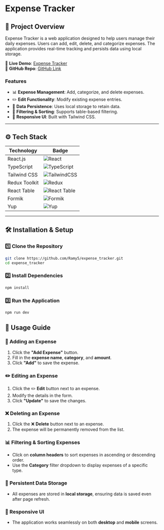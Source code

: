# Expense Tracker

## 📌 Project Overview

Expense Tracker is a web application designed to help users manage their daily expenses. Users can add, edit, delete, and categorize expenses. The application provides real-time tracking and persists data using local storage.

🔗 **Live Demo**: [Expense Tracker](https://expense-tracker511.vercel.app/)  
📂 **GitHub Repo**: [GitHub Link](https://github.com/Ramy5/expense_tracker)

### Features

- 📊 **Expense Management**: Add, categorize, and delete expenses.
- ✏️ **Edit Functionality**: Modify existing expense entries.
- 🔄 **Data Persistence**: Uses local storage to retain data.
- 📂 **Filtering & Sorting**: Supports table-based filtering.
- 📱 **Responsive UI**: Built with Tailwind CSS.

---

## ⚙️ Tech Stack

| Technology    | Badge                                                                                                                 |
| ------------- | --------------------------------------------------------------------------------------------------------------------- |
| React.js      | ![React](https://img.shields.io/badge/React-20232A?style=for-the-badge&logo=react&logoColor=61DAFB)                   |
| TypeScript    | ![TypeScript](https://img.shields.io/badge/TypeScript-3178C6?style=for-the-badge&logo=typescript&logoColor=white)     |
| Tailwind CSS  | ![TailwindCSS](https://img.shields.io/badge/TailwindCSS-38B2AC?style=for-the-badge&logo=tailwind-css&logoColor=white) |
| Redux Toolkit | ![Redux](https://img.shields.io/badge/Redux%20Toolkit-764ABC?style=for-the-badge&logo=redux&logoColor=white)          |
| React Table   | ![React Table](https://img.shields.io/badge/React%20Table-FF4154?style=for-the-badge)                                 |
| Formik        | ![Formik](https://img.shields.io/badge/Formik-EF4B4B?style=for-the-badge)                                             |
| Yup           | ![Yup](https://img.shields.io/badge/Yup-4A90E2?style=for-the-badge)                                                   |

---

## 🛠 Installation & Setup

### 1️⃣ Clone the Repository

```sh
git clone https://github.com/Ramy5/expense_tracker.git
cd expense_tracker
```

### 2️⃣ Install Dependencies

```sh
npm install
```

### 3️⃣ Run the Application

```sh
npm run dev
```

## 🚀 Usage Guide

### 📌 Adding an Expense

1. Click the **"Add Expense"** button.
2. Fill in the **expense name**, **category**, and **amount**.
3. Click **"Add"** to save the expense.

### ✏️ Editing an Expense

1. Click the ✏️ **Edit** button next to an expense.
2. Modify the details in the form.
3. Click **"Update"** to save the changes.

### ❌ Deleting an Expense

1. Click the ❌ **Delete** button next to an expense.
2. The expense will be permanently removed from the list.

### 📊 Filtering & Sorting Expenses

- Click on **column headers** to sort expenses in ascending or descending order.
- Use the **Category** filter dropdown to display expenses of a specific type.

### 🔄 Persistent Data Storage

- All expenses are stored in **local storage**, ensuring data is saved even after page refresh.

### 📱 Responsive UI

- The application works seamlessly on both **desktop** and **mobile** screens.
